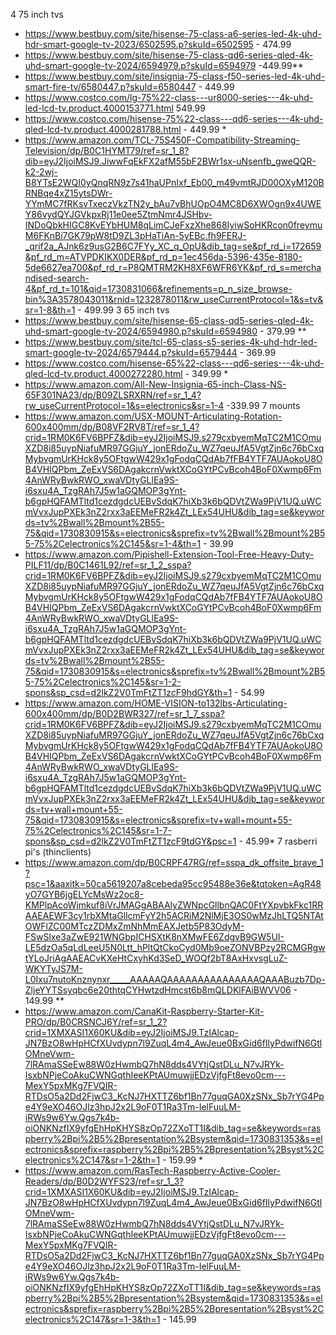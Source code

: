 4 75 inch tvs
- https://www.bestbuy.com/site/hisense-75-class-a6-series-led-4k-uhd-hdr-smart-google-tv-2023/6502595.p?skuId=6502595 - 474.99
- https://www.bestbuy.com/site/hisense-75-class-qd6-series-qled-4k-uhd-smart-google-tv-2024/6594979.p?skuId=6594979 -449.99**
- https://www.bestbuy.com/site/insignia-75-class-f50-series-led-4k-uhd-smart-fire-tv/6580447.p?skuId=6580447 - 449.99
- https://www.costco.com/lg-75%22-class---ur8000-series---4k-uhd-led-lcd-tv.product.4000153771.html 549.99
- https://www.costco.com/hisense-75%22-class---qd6-series---4k-uhd-qled-lcd-tv.product.4000281788.html - 449.99 *
- https://www.amazon.com/TCL-75S450F-Compatibility-Streaming-Television/dp/B0C1HYMT79/ref=sr_1_8?dib=eyJ2IjoiMSJ9.JiwwFqEkFX2afM55bF2BWr1sx-uNsenfb_gweQQR-k2-2wj-B8YTsE2WQI0yQnqRN9z7s41haUPnIxf_Eb00_m49vmtRJD00OXyM120BRNBqe4xZ15ytsDWr-YYmMC7fRKsvTxeczVkzTN2y_bAu7vBhUOpO4MC8D6XWOgn9x4UWEY86vydQYJGVkpxRj11e0ee5ZtmNmr4JSHbv-INDoQbkHIGC8KvEYbHUM8qLimCJeFxzXhe868IyiwSoHKRcon0freymuM6FKnBi7GK79pW8tD9ZL3pHaTiAn-5yEBc.fh9FERJ-_qrif2a_AJnk6z9usG2B6C7FYy_XC_q_OpU&dib_tag=se&pf_rd_i=172659&pf_rd_m=ATVPDKIKX0DER&pf_rd_p=1ec456da-5396-435e-8180-5de6627ea700&pf_rd_r=P8QMTRM2KH8XF6WFR6YK&pf_rd_s=merchandised-search-4&pf_rd_t=101&qid=1730831066&refinements=p_n_size_browse-bin%3A3578043011&rnid=1232878011&rw_useCurrentProtocol=1&s=tv&sr=1-8&th=1 - 499.99 
3 65 inch tvs
- https://www.bestbuy.com/site/hisense-65-class-qd5-series-qled-4k-uhd-smart-google-tv-2024/6594980.p?skuId=6594980 - 379.99 **
- https://www.bestbuy.com/site/tcl-65-class-s5-series-4k-uhd-hdr-led-smart-google-tv-2024/6579444.p?skuId=6579444 - 369.99
- https://www.costco.com/hisense-65%22-class---qd6-series---4k-uhd-qled-lcd-tv.product.4000272280.html - 349.99 *
- https://www.amazon.com/All-New-Insignia-65-inch-Class-NS-65F301NA23/dp/B09ZLSRXRN/ref=sr_1_4?rw_useCurrentProtocol=1&s=electronics&sr=1-4 -339.99
7 mounts
- https://www.amazon.com/USX-MOUNT-Articulating-Rotation-600x400mm/dp/B08VF2RV8T/ref=sr_1_4?crid=1RM0K6FV6BPFZ&dib=eyJ2IjoiMSJ9.s279cxbyemMqTC2M1COmuXZD8i85uypNiafuMR97GGjuY_jonERdoZu_WZ7qeuJfA5VgtZjn6c76bCxqMybvgmUrKHck8y5OFtgwW429x1gFodqCQdAb7fFB4YTF7AUAokoU8OB4VHIQPbm_ZeExVS6DAgakcrnVwktXCoGYtPCvBcoh4BoF0Xwmp6Fm4AnWRyBwkRWO_xwaVDtyGLlEa9S-i6sxu4A_TzgRAh7J5w1aGQMOP3gYnt-b6gpHQFAMTltd1cezdgdcUEBvSdqK7hiXb3k6bQDVtZWa9PjV1UQ.uWCmVvxJupPXEk3nZ2rxx3aEEMeFR2k4Zt_LEx54UHU&dib_tag=se&keywords=tv%2Bwall%2Bmount%2B55-75&qid=1730830915&s=electronics&sprefix=tv%2Bwall%2Bmount%2B55-75%2Celectronics%2C145&sr=1-4&th=1 - 39.99
- https://www.amazon.com/Pipishell-Extension-Tool-Free-Heavy-Duty-PILF11/dp/B0C1461L92/ref=sr_1_2_sspa?crid=1RM0K6FV6BPFZ&dib=eyJ2IjoiMSJ9.s279cxbyemMqTC2M1COmuXZD8i85uypNiafuMR97GGjuY_jonERdoZu_WZ7qeuJfA5VgtZjn6c76bCxqMybvgmUrKHck8y5OFtgwW429x1gFodqCQdAb7fFB4YTF7AUAokoU8OB4VHIQPbm_ZeExVS6DAgakcrnVwktXCoGYtPCvBcoh4BoF0Xwmp6Fm4AnWRyBwkRWO_xwaVDtyGLlEa9S-i6sxu4A_TzgRAh7J5w1aGQMOP3gYnt-b6gpHQFAMTltd1cezdgdcUEBvSdqK7hiXb3k6bQDVtZWa9PjV1UQ.uWCmVvxJupPXEk3nZ2rxx3aEEMeFR2k4Zt_LEx54UHU&dib_tag=se&keywords=tv%2Bwall%2Bmount%2B55-75&qid=1730830915&s=electronics&sprefix=tv%2Bwall%2Bmount%2B55-75%2Celectronics%2C145&sr=1-2-spons&sp_csd=d2lkZ2V0TmFtZT1zcF9hdGY&th=1 - 54.99 
- https://www.amazon.com/HOME-VISION-to132lbs-Articulating-600x400mm/dp/B0D2BWR327/ref=sr_1_7_sspa?crid=1RM0K6FV6BPFZ&dib=eyJ2IjoiMSJ9.s279cxbyemMqTC2M1COmuXZD8i85uypNiafuMR97GGjuY_jonERdoZu_WZ7qeuJfA5VgtZjn6c76bCxqMybvgmUrKHck8y5OFtgwW429x1gFodqCQdAb7fFB4YTF7AUAokoU8OB4VHIQPbm_ZeExVS6DAgakcrnVwktXCoGYtPCvBcoh4BoF0Xwmp6Fm4AnWRyBwkRWO_xwaVDtyGLlEa9S-i6sxu4A_TzgRAh7J5w1aGQMOP3gYnt-b6gpHQFAMTltd1cezdgdcUEBvSdqK7hiXb3k6bQDVtZWa9PjV1UQ.uWCmVvxJupPXEk3nZ2rxx3aEEMeFR2k4Zt_LEx54UHU&dib_tag=se&keywords=tv+wall+mount+55-75&qid=1730830915&s=electronics&sprefix=tv+wall+mount+55-75%2Celectronics%2C145&sr=1-7-spons&sp_csd=d2lkZ2V0TmFtZT1zcF9tdGY&psc=1 - 45.99*
7 rasberri pi's (thinclients)
- https://www.amazon.com/dp/B0CRPF47RG/ref=sspa_dk_offsite_brave_1?psc=1&aaxitk=50ca5619207a8cebeda95cc95488e36e&tqtoken=AgR48yO7GYB6jgELYcMsWz2oc8-KMPlpAcoWjmkuf8iVrJMAGgABAAlyZWNpcGllbnQAC0FtYXpvbkFkc1RRAAEAEWF3cy1rbXMtaGllcmFyY2h5ACRiM2NlMjE3OS0wMzJhLTQ5NTAtOWFlZC00MTczZDMxZmNhMmEAXJetb5P83OdyM-FSwSlxe3aZwE921WNGbpICHSXtK8nXMwFE6ZdgvB9GW5UI-LE5dzOa5qLdLeeU5N0Ltt_hPltQtCkoCyd0Mb9oeZONVBPzy2RCMGRgwtYLoJriAgAAEACvKXeHtCxyhKd3SeD_WOQf2bT8AxHxvsgLuZ-WKYTyJS7M-L0Ixu7nutoKnznynxr_____AAAAAQAAAAAAAAAAAAAAAQAAABuzb7Dp-ZljeYYTSsyqbc6e20thtqCYHwtzdHmcst6b8mQLDKlFAiBWVV06 - 149.99 **
- https://www.amazon.com/CanaKit-Raspberry-Starter-Kit-PRO/dp/B0CRSNCJ6Y/ref=sr_1_2?crid=1XMXASI1X60KU&dib=eyJ2IjoiMSJ9.TzIAlcap-JN7BzO8wHpHCfXUvdypn7l9ZuqL4m4_AwJeue0BxGid6fIlyPdwifN6GtlOMneVwm-7lRAmaSSeEw88W0zHwmbQ7hN8dds4VYtjQstDLu_N7vJRYk-IsxbNPjeCoAkuCWNGqthIeeKPtAUmuwjjEDzVjfgFt8evo0cm---MexY5pxMKg7FVQIR-RTDsO5a2Dd2FjwC3_KcNJ7HXTTZ6bf1Bn77guqGA0XzSNx_Sb7rYG4Ppe4Y9eXO46OJlz3hpJ2x2L9oF0T1Ra3Tm-IelFuuLM-iRWs9w6Yw.Qgs7k4b-oiONKNzfIX9yfgEhHpKHYS8zOp72ZXoTT1I&dib_tag=se&keywords=raspberry%2Bpi%2B5%2Bpresentation%2Bsystem&qid=1730831353&s=electronics&sprefix=raspberry%2Bpi%2B5%2Bpresentation%2Bsyst%2Celectronics%2C147&sr=1-2&th=1 - 159.99 *
- https://www.amazon.com/RasTech-Raspberry-Active-Cooler-Readers/dp/B0D2WYFS23/ref=sr_1_3?crid=1XMXASI1X60KU&dib=eyJ2IjoiMSJ9.TzIAlcap-JN7BzO8wHpHCfXUvdypn7l9ZuqL4m4_AwJeue0BxGid6fIlyPdwifN6GtlOMneVwm-7lRAmaSSeEw88W0zHwmbQ7hN8dds4VYtjQstDLu_N7vJRYk-IsxbNPjeCoAkuCWNGqthIeeKPtAUmuwjjEDzVjfgFt8evo0cm---MexY5pxMKg7FVQIR-RTDsO5a2Dd2FjwC3_KcNJ7HXTTZ6bf1Bn77guqGA0XzSNx_Sb7rYG4Ppe4Y9eXO46OJlz3hpJ2x2L9oF0T1Ra3Tm-IelFuuLM-iRWs9w6Yw.Qgs7k4b-oiONKNzfIX9yfgEhHpKHYS8zOp72ZXoTT1I&dib_tag=se&keywords=raspberry%2Bpi%2B5%2Bpresentation%2Bsystem&qid=1730831353&s=electronics&sprefix=raspberry%2Bpi%2B5%2Bpresentation%2Bsyst%2Celectronics%2C147&sr=1-3&th=1 - 145.99 